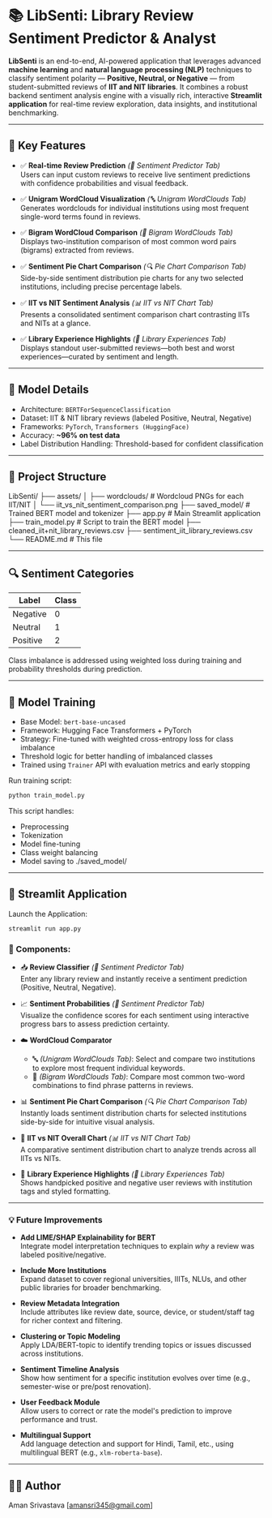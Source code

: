 # 📚 LibSenti: Library Review Sentiment Predictor & Analyst

**LibSenti** is an end-to-end, AI-powered application that leverages advanced **machine learning** and **natural language processing (NLP)** techniques to classify sentiment polarity — **Positive, Neutral, or Negative** — from student-submitted reviews of **IIT and NIT libraries**. It combines a robust backend sentiment analysis engine with a visually rich, interactive **Streamlit application** for real-time review exploration, data insights, and institutional benchmarking.

---

## 🚀 Key Features

- ✅ **Real-time Review Prediction** *(📝 Sentiment Predictor Tab)*  
  Users can input custom reviews to receive live sentiment predictions with confidence probabilities and visual feedback.

- ✅ **Unigram WordCloud Visualization** *(🔤 Unigram WordClouds Tab)*  
  Generates wordclouds for individual institutions using most frequent single-word terms found in reviews.

- ✅ **Bigram WordCloud Comparison** *(🔗 Bigram WordClouds Tab)*  
  Displays two-institution comparison of most common word pairs (bigrams) extracted from reviews.

- ✅ **Sentiment Pie Chart Comparison** *(🔍 Pie Chart Comparison Tab)*  
  Side-by-side sentiment distribution pie charts for any two selected institutions, including precise percentage labels.

- ✅ **IIT vs NIT Sentiment Analysis** *(📊 IIT vs NIT Chart Tab)*  
  Presents a consolidated sentiment comparison chart contrasting IITs and NITs at a glance.

- ✅ **Library Experience Highlights** *(🌟 Library Experiences Tab)*  
  Displays standout user-submitted reviews—both best and worst experiences—curated by sentiment and length.

---

## 🧠 Model Details

- Architecture: `BERTForSequenceClassification`
- Dataset: IIT & NIT library reviews (labeled Positive, Neutral, Negative)
- Frameworks: `PyTorch`, `Transformers (HuggingFace)`
- Accuracy: **~96% on test data**
- Label Distribution Handling: Threshold-based for confident classification

---

## 📁 Project Structure
LibSenti/
├── assets/
│ ├── wordclouds/ # Wordcloud PNGs for each IIT/NIT
│ └── iit_vs_nit_sentiment_comparison.png
├── saved_model/ # Trained BERT model and tokenizer
├── app.py # Main Streamlit application
├── train_model.py # Script to train the BERT model
├── cleaned_iit+nit_library_reviews.csv
├── sentiment_iit_library_reviews.csv
└── README.md # This file

---

## 🔍 Sentiment Categories

| Label     | Class |
|-----------|-------|
| Negative  | 0     |
| Neutral   | 1     |
| Positive  | 2     |

Class imbalance is addressed using weighted loss during training and probability thresholds during prediction.

---

## 🧠 Model Training

- Base Model: `bert-base-uncased`
- Framework: Hugging Face Transformers + PyTorch
- Strategy: Fine-tuned with weighted cross-entropy loss for class imbalance
- Threshold logic for better handling of imbalanced classes
- Trained using `Trainer` API with evaluation metrics and early stopping

Run training script:
```bash
python train_model.py
```
This script handles:

- Preprocessing
- Tokenization
- Model fine-tuning
- Class weight balancing
- Model saving to ./saved_model/
  
---

## 🎨 Streamlit Application
Launch the Application:
```
streamlit run app.py
```

### 🧩 Components:

- 📥 **Review Classifier** *(📝 Sentiment Predictor Tab)*  
  Enter any library review and instantly receive a sentiment prediction (Positive, Neutral, Negative).

- 📈 **Sentiment Probabilities** *(📝 Sentiment Predictor Tab)*  
  Visualize the confidence scores for each sentiment using interactive progress bars to assess prediction certainty.

- ☁️ **WordCloud Comparator**  
  - 🔤 *(Unigram WordClouds Tab)*: Select and compare two institutions to explore most frequent individual keywords.  
  - 🔗 *(Bigram WordClouds Tab)*: Compare most common two-word combinations to find phrase patterns in reviews.

- 📊 **Sentiment Pie Chart Comparison** *(🔍 Pie Chart Comparison Tab)*  
  Instantly loads sentiment distribution charts for selected institutions side-by-side for intuitive visual analysis.

- 🧮 **IIT vs NIT Overall Chart** *(📊 IIT vs NIT Chart Tab)*  
  A comparative sentiment distribution chart to analyze trends across all IITs vs NITs.

- 🌟 **Library Experience Highlights** *(🌟 Library Experiences Tab)*  
  Shows handpicked positive and negative user reviews with institution tags and styled formatting.

---

### 💡 Future Improvements

- **Add LIME/SHAP Explainability for BERT**  
  Integrate model interpretation techniques to explain *why* a review was labeled positive/negative.

- **Include More Institutions**  
  Expand dataset to cover regional universities, IIITs, NLUs, and other public libraries for broader benchmarking.

- **Review Metadata Integration**  
  Include attributes like review date, source, device, or student/staff tag for richer context and filtering.

- **Clustering or Topic Modeling**  
  Apply LDA/BERT-topic to identify trending topics or issues discussed across institutions.

- **Sentiment Timeline Analysis**  
  Show how sentiment for a specific institution evolves over time (e.g., semester-wise or pre/post renovation).

- **User Feedback Module**  
  Allow users to correct or rate the model's prediction to improve performance and trust.

- **Multilingual Support**  
  Add language detection and support for Hindi, Tamil, etc., using multilingual BERT (e.g., `xlm-roberta-base`).

---

## 👨‍💻 Author
Aman Srivastava
[amansri345@gmail.com]

